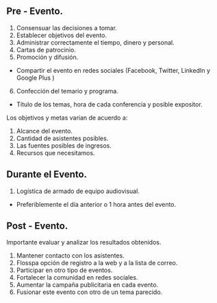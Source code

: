 ## Pre - Evento.
1. Consensuar las decisiones a tomar.
2. Establecer objetivos del evento.
3. Administrar correctamente el tiempo, dinero y personal.
4. Cartas de patrocinio.
5. Promoción y difusión.
  - Compartir el evento en
redes sociales (Facebook, Twitter, LinkedIn
y Google Plus )
6. Confección del temario y programa.
  - Título de los temas, hora de cada conferencia y posible expositor.

Los objetivos y metas varian de acuerdo a:
1. Alcance del evento.
2. Cantidad de asistentes posibles.
3. Las fuentes posibles de ingresos.
4. Recursos que necesitamos.


## Durante el Evento.
1. Logística de armado de equipo audiovisual.
  - Preferiblemente el día anterior o 1 hora antes del evento.

## Post - Evento.
Importante evaluar y analizar los resultados obtenidos.
1. Mantener contacto con los asistentes.
2. Flosspa opción de registro a la web y a la lista de correo.
3. Participar en otro tipo de eventos.
4. Fortalecer la comunidad en redes sociales.
5. Aumentar la campaña publicitaria en cada evento.
6. Fusionar este evento con otro de un tema parecido.
